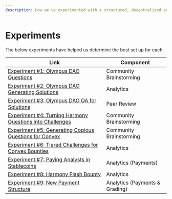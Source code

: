 ```yaml
---
description: How we've experimented with a structured, decentralized analytics process.
---
```


# Experiments

The below experiments have helped us determine the best set up for each.&#x20;

| Link                                                                                                                                                                                                            | Component                      |
| --------------------------------------------------------------------------------------------------------------------------------------------------------------------------------------------------------------- | ------------------------------ |
| [Experiment #1: Olympus DAO Questions](https://metricsdao.mirror.xyz/t4G\_DWaDeNyaBcmrTLBsDgfIhi6uJM4revXfw8plLus)                                                                                              | Community Brainstorming        |
| [Experiment #2: Olympus DAO Generating Solutions](https://medium.com/metricsdao/experiment-2-olympus-dao-generating-solutions-a8ad0bc91864)                                                                     | Analytics                      |
| [Experiment #3: Olympus DAO QA for Solutions](https://medium.com/metricsdao/experiment-3-olympus-dao-qa-for-solutions-44c5d382be83)                                                                             | Peer Review                    |
| [Experiment #4: Turning Harmony Questions into Challenges](https://medium.com/metricsdao/experiment-4-turning-harmony-questions-into-challenges-9fd147989c47)                                                   | Community Brainstorming        |
| [Experiment #5: Generating Copious Questions for Convex ](https://metricsdao.mirror.xyz/Zwk8\_1sxASIN4VG9fW80pvsBA9QFIDBxjWhvLKvyYSA)                                                                           | Community Brainstorming        |
| [Experiment #6: Tiered Challenges for Convex Bounties](https://medium.com/metricsdao/experiment-6-tiered-challenges-for-convex-bounties-c2a10bc65bbf?source=collection\_home---4------2-----------------------) | Analytics                      |
| [Experiment #7: Paying Analysts in Stablecoins](https://metricsdao.mirror.xyz/wFkB0LF6kckXed2oPTxsv1a91ZVzFY60Ye3zfWBFvXc)                                                                                      | Analytics (Payments)           |
| [Experiment #8: Harmony Flash Bounty ](https://metricsdao.mirror.xyz/beb98Y9Wt4we5S1g0K1IVxObuluY2jUU6bT9dcxHOz0)                                                                                               | Analytics                      |
| [Experiment #9: New Payment Structure ](https://blog.metricsdao.xyz/new-payment-structure/)                                                                                                                     | Analytics (Payments & Grading) |

